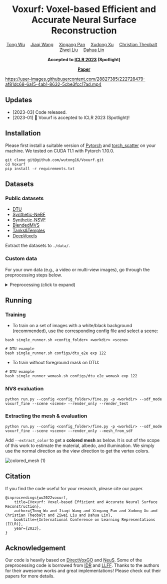 
<div align="center">

<h1>Voxurf: Voxel-based Efficient and Accurate Neural Surface Reconstruction</h1>

<div>
    <a href='https://wutong16.github.io/' target='_blank'>Tong Wu</a>&emsp;
    <a href='https://myownskyw7.github.io/' target='_blank'>Jiaqi Wang</a>&emsp;
    <a href='https://xingangpan.github.io/' target='_blank'>Xingang Pan</a>&emsp;
    <a href='https://sheldontsui.github.io/' target='_blank'>Xudong Xu</a>&emsp;
    <a href='https://people.mpi-inf.mpg.de/~theobalt/' target='_blank'>Christian Theobalt</a>&emsp;
    <a href='https://liuziwei7.github.io/' target='_blank'>Ziwei Liu</a>&emsp;
    <a href='https://scholar.google.com/citations?user=GMzzRRUAAAAJ&hl=zh-CN' target='_blank'>Dahua Lin</a>&emsp;
</div>

<strong>Accepted to <a href='https://iclr.cc/' target='_blank'>ICLR 2023</a> (Spotlight)</strong>

<strong><a href='https://arxiv.org/abs/2208.12697' target='_blank'>Paper</a></strong>
</div>


https://user-images.githubusercontent.com/28827385/222728479-af81dc68-6a15-4ab1-8632-5cbe3fcc17ad.mp4

## Updates
- [2023-03] Code released.
- [2023-01] :partying_face: Voxurf is accepted to ICLR 2023 (Spotlight)!

## Installation
Please first install a suitable version of [Pytorch](https://pytorch.org/) and [torch_scatter](https://github.com/rusty1s/pytorch_scatter) on your machine. We tested on CUDA 11.1 with Pytorch 1.10.0.
```
git clone git@github.com/wutong16/Voxurf.git
cd Voxurf
pip install -r requirements.txt
```

## Datasets
### Public datasets
- [DTU](https://drive.google.com/file/d/1rAsmdno4v6X-HNDcwWaiJJXcpM4-aC3M/view?usp=share_link)
- [Synthetic-NeRF](https://drive.google.com/drive/folders/128yBriW1IG_3NJ5Rp7APSTZsJqdJdfc1) 
- [Synthetic-NSVF](https://dl.fbaipublicfiles.com/nsvf/dataset/Synthetic_NSVF.zip) 
- [BlendedMVS](https://dl.fbaipublicfiles.com/nsvf/dataset/BlendedMVS.zip)
- [Tanks&Temples](https://dl.fbaipublicfiles.com/nsvf/dataset/TanksAndTemple.zip)
- [DeepVoxels](https://drive.google.com/open?id=1ScsRlnzy9Bd_n-xw83SP-0t548v63mPH)

Extract the datasets to `./data/`.

### Custom data
For your own data (e.g., a video or multi-view images), go through the preprocessing steps below.
<details>
  <summary> Preprocessing (click to expand) </summary>

  - Extract video frames (if needed), remove the background, and save the masks (install [rembg](https://github.com/danielgatis/rembg) first).
```
mkdir data/<your-data-dir>
cd tools/preprocess
bash run_process_video.sh ../../data/<your-data-dir> <your-video-dir>
```

  - Estimate camera poses using COLMAP, and normalize them following [IDR](https://github.com/lioryariv/idr/blob/main/DATA_CONVENTION.md).
```
bash run_convert_camera.sh ../../data/<your-data-dir>
```

 - Finally, use `configs/custom_e2e` and run with `--scene <your-data-dir>`.
</details>


## Running
### Training
- To train on a set of images with a white/black background (recommended), use the corresponding config file and select a scene:
```
bash single_runner.sh <config_folder> <workdir> <scene>

# DTU example
bash single_runner.sh configs/dtu_e2e exp 122
```

- To train without foreground mask on DTU:
```
# DTU example
bash single_runner_womask.sh configs/dtu_e2e_womask exp 122
```

### NVS evaluation
```
python run.py --config <config_folder>/fine.py -p <workdir> --sdf_mode voxurf_fine --scene <scene> --render_only --render_test
```

### Extracting the mesh & evaluation
```
python run.py --config <config_folder>/fine.py -p <workdir> --sdf_mode voxurf_fine --scene <scene> --render_only --mesh_from_sdf
```
Add `--extract_color` to get a **colored mesh** as below. It is out of the scope of this work to estimate the material, albedo, and illumination. We simply use the normal direction as the view direction to get the vertex colors.

![colored_mesh (1)](https://user-images.githubusercontent.com/28827385/222783393-63216e57-489c-46fb-9c24-4c8b6eed83bf.png)

## Citation
If you find the code useful for your research, please cite our paper.
```
@inproceedings{wu2022voxurf,
    title={Voxurf: Voxel-based Efficient and Accurate Neural Surface Reconstruction},
    author={Tong Wu and Jiaqi Wang and Xingang Pan and Xudong Xu and Christian Theobalt and Ziwei Liu and Dahua Lin},
    booktitle={International Conference on Learning Representations (ICLR)},
    year={2023},
}
```

## Acknowledgement 
Our code is heavily based on [DirectVoxGO](https://github.com/sunset1995/DirectVoxGO) and [NeuS](https://github.com/Totoro97/NeuS). Some of the preprocessing code is borrowed from [IDR](https://github.com/lioryariv/idr/blob/main/DATA_CONVENTION.md) and [LLFF](https://github.com/Fyusion/LLFF).
Thanks to the authors for their awesome works and great implementations! Please check out their papers for more details.

